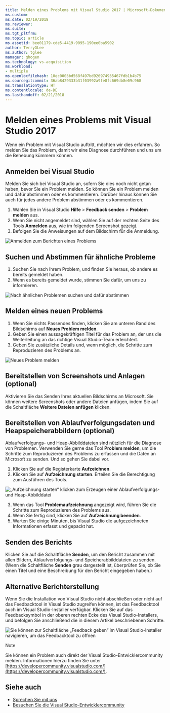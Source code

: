 ```yaml
---
title: Melden eines Problems mit Visual Studio 2017 | Microsoft-Dokumentation
ms.custom: 
ms.date: 02/19/2018
ms.reviewer: 
ms.suite: 
ms.tgt_pltfrm: 
ms.topic: article
ms.assetid: bee01179-cde5-4419-9095-190ee0ba5902
author: TerryGLee
ms.author: tglee
manager: ghogen
ms.technology: vs-acquisition
ms.workload:
- multiple
ms.openlocfilehash: 10ec0003bd568f497bd926974935467fdb1b4b75
ms.sourcegitcommit: 36ab8429333b31f03992a9fe8fc669db8e09c968
ms.translationtype: HT
ms.contentlocale: de-DE
ms.lasthandoff: 02/21/2018
---
```

# <a name="how-to-report-a-problem-with-visual-studio-2017"></a>Melden eines Problems mit Visual Studio 2017
Wenn ein Problem mit Visual Studio auftritt, möchten wir dies erfahren. So melden Sie das Problem, damit wir eine Diagnose durchführen und uns um die Behebung kümmern können.

## <a name="sign-in-to-visual-studio"></a>Anmelden bei Visual Studio
Melden Sie sich bei Visual Studio an, sofern Sie dies noch nicht getan haben, bevor Sie ein Problem melden. So können Sie ein Problem melden und dafür abstimmen oder es kommentieren. Darüber hinaus können Sie auch für jedes andere Problem abstimmen oder es kommentieren.

1. Wählen Sie in Visual Studio **Hilfe** > **Feedback senden** > **Problem melden** aus.
2. Wenn Sie nicht angemeldet sind, wählen Sie auf der rechten Seite des Tools **Anmelden** aus, wie im folgenden Screenshot gezeigt.
3. Befolgen Sie die Anweisungen auf dem Bildschirm für die Anmeldung.

 ![Anmelden zum Berichten eines Problems](../ide/media/sign-in-new-ux.png "Anmelden zum Berichten eines Problems")  

## Suchen und Abstimmen für ähnliche Probleme <a name="search_and_vote"></a>

1. Suchen Sie nach Ihrem Problem, und finden Sie heraus, ob andere es bereits gemeldet haben.
2. Wenn es bereits gemeldet wurde, stimmen Sie dafür, um uns zu informieren.

  ![Nach ähnlichen Problemen suchen und dafür abstimmen](../ide/media/search-and-vote.png "Search and vote for similar problems")

## Melden eines neuen Problems <a name="report_new_problem"></a>
1. Wenn Sie nichts Passendes finden, klicken Sie am unteren Rand des Bildschirms auf **Neues Problem melden**.
2. Geben Sie einen aussagekräftigen Titel für das Problem an, der uns die Weiterleitung an das richtige Visual Studio-Team erleichtert.
3. Geben Sie zusätzliche Details und, wenn möglich, die Schritte zum Reproduzieren des Problems an.

  ![Neues Problem melden](../ide/media/report-new-problem.png "Report a new Problem")

## Bereitstellen von Screenshots und Anlagen (optional) <a name="provide_screenshots"></a>
 Aktivieren Sie das Senden Ihres aktuellen Bildschirms an Microsoft. Sie können weitere Screenshots oder andere Dateien anfügen, indem Sie auf die Schaltfläche **Weitere Dateien anfügen** klicken.

## Bereitstellen von Ablaufverfolgungsdaten und Heapspeicherabbildern (optional) <a name="provide_a_trace_and_heap_dump"></a>

Ablaufverfolgungs- und Heap-Abbilddateien sind nützlich für die Diagnose von Problemen. Verwenden Sie gerne das Tool **Problem melden**, um die Schritte zum Reproduzieren des Problems zu erfassen und die Daten an Microsoft zu senden.  Und so gehen Sie dabei vor.

1. Klicken Sie auf die Registerkarte **Aufzeichnen**.
2. Klicken Sie auf **Aufzeichnung starten**. Erteilen Sie die Berechtigung zum Ausführen des Tools.

  ![„Aufzeichnung starten“ klicken zum Erzeugen einer Ablaufverfolgungs- und Heap-Abbilddatei](../ide/media/record-dialog-box.png "Erzeugen einer Ablaufverfolgungs- und Heap-Abbilddatei")

3. Wenn das Tool **Problemaufzeichnung** angezeigt wird, führen Sie die Schritte zum Reproduzieren des Problems aus.
4. Wenn Sie fertig sind, klicken Sie auf **Aufzeichnung beenden**.
5. Warten Sie einige Minuten, bis Visual Studio die aufgezeichneten Informationen erfasst und gepackt hat.

## Senden des Berichts <a name="submit_the_report"></a>
 Klicken Sie auf die Schaltfläche **Senden**, um den Bericht zusammen mit allen Bildern, Ablaufverfolgungs- und Speicherabbilddateien zu senden. (Wenn die Schaltfläche **Senden** grau dargestellt ist, überprüfen Sie, ob Sie einen Titel und eine Beschreibung für den Bericht eingegeben haben.)

## Alternative Berichterstellung <a name="alternate_reporting"></a>
 Wenn Sie die Installation von Visual Studio nicht abschließen oder nicht auf das Feedbacktool in Visual Studio zugreifen können, ist das Feedbacktool auch im Visual Studio-Installer verfügbar. Klicken Sie auf das Feedbacksymbol in der oberen rechten Ecke des Visual Studio-Installers, und befolgen Sie anschließend die in diesem Artikel beschriebenen Schritte.

 ![Sie können zur Schaltfläche „Feedback geben“ im Visual Studio-Installer navigieren, um das Feedbacktool zu öffnen](../install/media/report-a-problem.png)

 >[!Note]
 >Sie können ein Problem auch direkt der Visual Studio-Entwicklercommunity melden. Informationen hierzu finden Sie unter [https://developercommunity.visualstudio.com/](https://developercommunity.visualstudio.com/).

## <a name="see-also"></a>Siehe auch
* [Sprechen Sie mit uns](../ide/talk-to-us.md)
* [Besuchen Sie die Visual Studio-Entwicklercommunity](https://developercommunity.visualstudio.com/)
